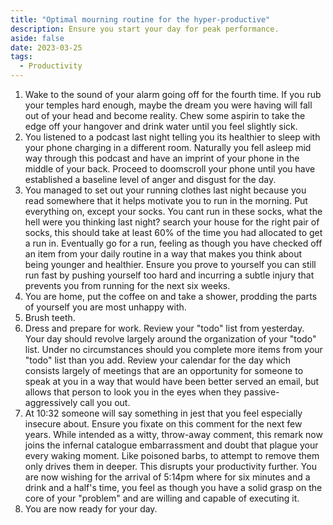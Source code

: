 ```yaml
---
title: "Optimal mourning routine for the hyper-productive"
description: Ensure you start your day for peak performance.
aside: false
date: 2023-03-25
tags:
  - Productivity
---
```


1. Wake to the sound of your alarm going off for the fourth time. If you rub your temples hard enough, maybe the dream you were having will fall out of your head and become reality. Chew some aspirin to take the edge off your hangover and drink water until you feel slightly sick. 
2. You listened to a podcast last night telling you its healthier to sleep with your phone charging in a different room. Naturally you fell asleep mid way through this podcast and have an imprint of your phone in the middle of your back. Proceed to doomscroll your phone until you have established a baseline level of anger and disgust for the day.
3. You managed to set out your running clothes last night because you read somewhere that it helps motivate you to run in the morning. Put everything on, except your socks. You cant run in these socks, what the hell were you thinking last night? search your house for the right pair of socks, this should take at least 60% of the time you had allocated to get a run in. Eventually go for a run, feeling as though you have checked off an item from your daily routine in a way that makes you think about being younger and healthier. Ensure you prove to yourself you can still run fast by pushing yourself too hard and incurring a subtle injury that prevents you from running for the next six weeks.
4. You are home, put the coffee on and take a shower, prodding the parts of yourself you are most unhappy with.
5. Brush teeth.
6. Dress and prepare for work. Review your "todo" list from yesterday. Your day should revolve largely around the organization of your "todo" list. Under no circumstances should you complete more items from your "todo" list than you add. Review your calendar for the day which consists largely of meetings that are an opportunity for someone to speak at you in a way that would have been better served an email, but allows that person to look you in the eyes when they passive-aggressively call you out.
7. At 10:32 someone will say something in jest that you feel especially insecure about. Ensure you fixate on this comment for the next few years. While intended as a witty, throw-away comment, this remark now joins the infernal catalogue embarrassment and doubt that plague your every waking moment. Like poisoned barbs, to attempt to remove them only drives them in deeper. This disrupts your productivity further. You are now wishing for the arrival of 5:14pm where for six minutes and a drink and a half's time, you feel as though you have a solid grasp on the core of your "problem" and are willing and capable of executing it.
8. You are now ready for your day.